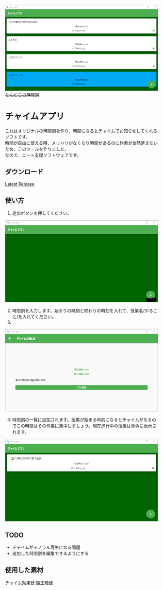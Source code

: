 ![0](README_imgs/0_5.png)
~~なんだこの時間割~~
# チャイムアプリ

これはオリジナルの時間割を作り、時間になるとチャイムでお知らせしてくれるソフトです。   
時間が自由に使える時、メリハリがなくなり時間があるのに作業が全然進まないため、このツールを作りました。     
なので、ニート支援ソフトウェアです。

## ダウンロード
[Latest Release](https://github.com/PenguinCabinet/Chime-App/releases/latest)

## 使い方
1. 追加ボタンを押してください。

![1](README_imgs/1.png)

2. 時間割を入力します。始まりの時刻と終わりの時刻を入れて、授業名(やること)を入れてください。
3. 
![2](README_imgs/2.png)

3. 時間割の一覧に追加されます。授業が始まる時刻になるとチャイムがなるのでこの時間はその作業に集中しましょう。現在進行中の授業は青色に表示されます。

![3](README_imgs/3.png)

## TODO
* チャイムがモノラル再生になる問題
* 追加した時間割を編集できるようにする


## 使用した素材
チャイム効果音:[魔王魂様](https://maou.audio)
